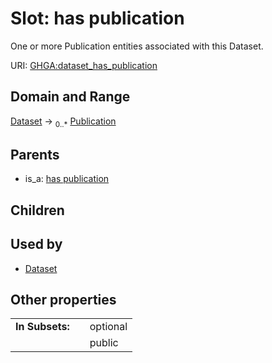 
# Slot: has publication


One or more Publication entities associated with this Dataset.

URI: [GHGA:dataset_has_publication](https://w3id.org/GHGA/dataset_has_publication)


## Domain and Range

[Dataset](Dataset.md) &#8594;  <sub>0..\*</sub> [Publication](Publication.md)

## Parents

 *  is_a: [has publication](has_publication.md)

## Children


## Used by

 * [Dataset](Dataset.md)

## Other properties

|  |  |  |
| --- | --- | --- |
| **In Subsets:** | | optional |
|  | | public |

